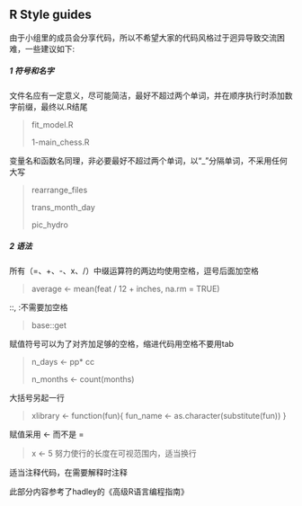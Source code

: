 ## R Style guides

由于小组里的成员会分享代码，所以不希望大家的代码风格过于迥异导致交流困难，一些建议如下: 

##### 1 符号和名字

文件名应有一定意义，尽可能简洁，最好不超过两个单词，并在顺序执行时添加数字前缀，最终以.R结尾

> fit_model.R
>
> 1-main_chess.R

变量名和函数名同理，非必要最好不超过两个单词，以“_”分隔单词，不采用任何大写

> rearrange_files
>
> trans_month_day
>
> pic_hydro

##### 2 语法

所有（=、+、-、x、/）中缀运算符的两边均使用空格，逗号后面加空格

> average <- mean(feat / 12 + inches, na.rm = TRUE)

::, :不需要加空格

> base::get

赋值符号可以为了对齐加足够的空格，缩进代码用空格不要用tab

> n_days          <- pp* cc
>
> n_months    <-  count(months)

大括号另起一行

>xlibrary <- function(fun){
>  fun_name <- as.character(substitute(fun))
>}

赋值采用 <- 而不是 =

> x <- 5
努力使行的长度在可视范围内，适当换行

适当注释代码，在需要解释时注释



此部分内容参考了hadley的《高级R语言编程指南》
